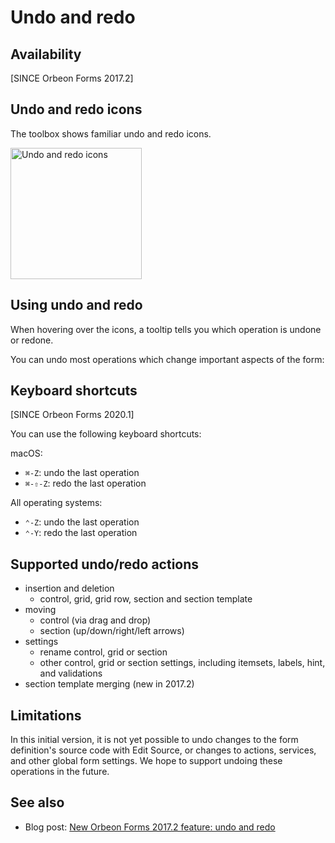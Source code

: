 # Undo and redo

## Availability

[SINCE Orbeon Forms 2017.2]

## Undo and redo icons

The toolbox shows familiar undo and redo icons.

<img alt="Undo and redo icons" src="images/xcv.png" width="210">

## Using undo and redo

When hovering over the icons, a tooltip tells you which operation is undone or redone.

You can undo most operations which change important aspects of the form:

## Keyboard shortcuts

[SINCE Orbeon Forms 2020.1]

You can use the following keyboard shortcuts:

macOS:

- `⌘-Z`: undo the last operation
- `⌘-⇧-Z`: redo the last operation

All operating systems:

- `⌃-Z`: undo the last operation
- `⌃-Y`: redo the last operation

## Supported undo/redo actions

- insertion and deletion
    - control, grid, grid row, section and section template 
- moving
    - control (via drag and drop)
    - section (up/down/right/left arrows)
- settings
    - rename control, grid or section
    - other control, grid or section settings, including itemsets, labels, hint, and validations
- section template merging (new in 2017.2)

## Limitations

In this initial version, it is not yet possible to undo changes to the form definition's source code with Edit Source, or changes to actions, services, and other global form settings. We hope to support undoing these operations in the future.

## See also 

- Blog post: [New Orbeon Forms 2017.2 feature: undo and redo](https://blog.orbeon.com/2017/12/new-orbeon-forms-20172-feature-undo-and.html)
